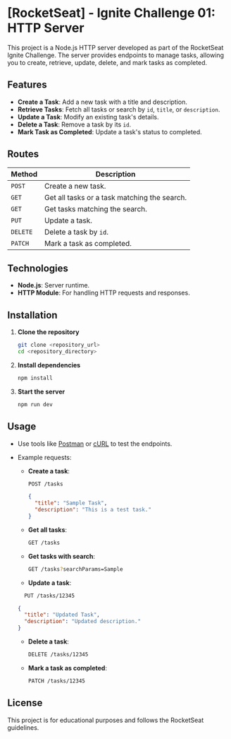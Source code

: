 # [RocketSeat] - Ignite Challenge 01: HTTP Server

This project is a Node.js HTTP server developed as part of the RocketSeat Ignite Challenge. The server provides endpoints to manage tasks, allowing you to create, retrieve, update, delete, and mark tasks as completed.

## Features

- **Create a Task**: Add a new task with a title and description.
- **Retrieve Tasks**: Fetch all tasks or search by `id`, `title`, or `description`.
- **Update a Task**: Modify an existing task's details.
- **Delete a Task**: Remove a task by its `id`.
- **Mark Task as Completed**: Update a task's status to completed.

## Routes

| Method  | Description                                  |
|---------|----------------------------------------------| 
| `POST`  | Create a new task.                           |
| `GET`   | Get all tasks or a task matching the search. |
| `GET`   | Get tasks matching the search.               |
| `PUT`   | Update a task.                               |
| `DELETE`| Delete a task by `id`.                       |
| `PATCH` | Mark a task as completed.                    |

## Technologies

- **Node.js**: Server runtime.
- **HTTP Module**: For handling HTTP requests and responses.

## Installation

1. **Clone the repository**
   ```bash
   git clone <repository_url>
   cd <repository_directory>
   ```

2. **Install dependencies**
   ```bash
   npm install
   ```

3. **Start the server**
   ```bash
   npm run dev
   ```

## Usage

- Use tools like [Postman](https://www.postman.com/) or [cURL](https://curl.se/) to test the endpoints.
- Example requests:

  - **Create a task**:
    ```bash
    POST /tasks
    ```

    ```json
    {
      "title": "Sample Task",
      "description": "This is a test task."
    }
    ```

  - **Get all tasks**:
    ```bash
    GET /tasks
    ```

  - **Get tasks with search**:
    ```bash
    GET /tasks?searchParams=Sample
    ```

  - **Update a task**:
  ```bash
    PUT /tasks/12345
    ```  
    
    ```json
    {
      "title": "Updated Task",
      "description": "Updated description."
    }
    ```

  - **Delete a task**:
    ```bash
    DELETE /tasks/12345
    ```

  - **Mark a task as completed**:
    ```bash
    PATCH /tasks/12345
    ```

## License

This project is for educational purposes and follows the RocketSeat guidelines.

